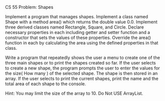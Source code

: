 CS 55
Problem: Shapes                                                                           

Implement a program that manages shapes. Implement a class named Shape with a method area() which returns the double value 0.0. Implement three derived classes named Rectangle, Square, and Circle. Declare necessary properties in each including getter and setter function and a constructor that sets the values of these properties. Override the area() function in each by calculating the area using the defined properties in that class.

Write a program that repeatedly shows the user a menu to create one of the three main shapes or to print the shapes created so far. If the user selects to create a new shape, the program prompts the user to enter the values for the size( How many ) of the selected shape. The shape is then stored in an array. If the user selects to print the current shapes, print the name and the total area of each shape to the console.

Hint: You may limit the size of the array to 10. Do Not USE ArrayList.
